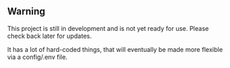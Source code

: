 ## Warning
This project is still in development and is not yet ready for use. Please check back later for updates.

It has a lot of hard-coded things, that will eventually be made more flexible via a config/.env file.